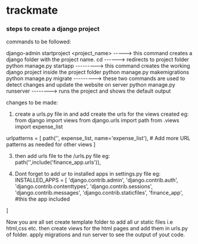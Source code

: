 # trackmate
### steps to create a django project

commands to be followed:

 django-admin startproject <project_name> -----> this command creates a django folder with the project name.
 cd <project-name> ------> redirects to project folder
 python manage.py startapp <app-name> ---------> this command creates the working django project inside the project folder
 python manage.py makemigrations
 python manage.py migrate ---------> these two commands are used to detect changes and update the website on server
 python manage.py runserver --------> runs the project and shows the default output 

changes to be made:

1. create a urls.py file in <app-name> and add create the urls for the views created
  eg:
from django import views
from django.urls import path
from .views import expense_list

urlpatterns = [
    path('', expense_list, name='expense_list'),
    # Add more URL patterns as needed for other views
]


3. then add <app-name> urls file to the <project-name>/urls.py file
   eg:
path('',include('finance_app.urls')),

4. Dont forget to add ur <app-name> to installed apps in settings.py file
   eg:
   INSTALLED_APPS = [
    'django.contrib.admin',
    'django.contrib.auth',
    'django.contrib.contenttypes',
    'django.contrib.sessions',
    'django.contrib.messages',
    'django.contrib.staticfiles',
    'finance_app', #this the app included
    
]

Now you are all set create template folder to add all ur static files i.e html,css etc. then create views for the html pages and add them in urls.py of <app-name> folder.
apply migrations and run server to see the output of yout code.
